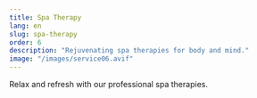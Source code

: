 ```yaml
---
title: Spa Therapy
lang: en
slug: spa-therapy
order: 6
description: "Rejuvenating spa therapies for body and mind."
image: "/images/service06.avif"
---
```

Relax and refresh with our professional spa therapies.
